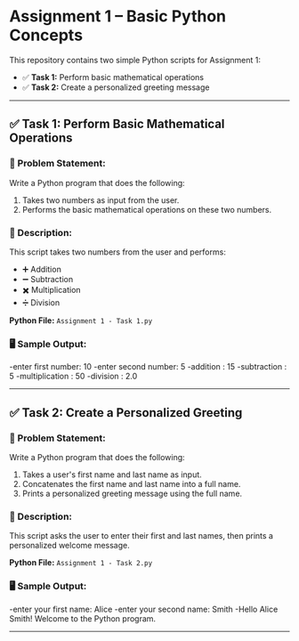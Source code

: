 # Assignment 1 – Basic Python Concepts

This repository contains two simple Python scripts for Assignment 1:

- ✅ **Task 1:** Perform basic mathematical operations
- ✅ **Task 2:** Create a personalized greeting message

---

## ✅ Task 1: Perform Basic Mathematical Operations

### 📌 Problem Statement:
Write a Python program that does the following:
1. Takes two numbers as input from the user.
2. Performs the basic mathematical operations on these two numbers.

### 📄 Description:
This script takes two numbers from the user and performs:

- ➕ Addition  
- ➖ Subtraction  
- ✖️ Multiplication  
- ➗ Division

**Python File:** `Assignment 1 - Task 1.py`

### 🖥️ Sample Output:
-enter first number: 10
-enter second number: 5
-addition : 15
-subtraction : 5
-multiplication : 50
-division : 2.0

---

## ✅ Task 2: Create a Personalized Greeting

### 📌 Problem Statement:
Write a Python program that does the following:
1. Takes a user's first name and last name as input.
2. Concatenates the first name and last name into a full name.
3. Prints a personalized greeting message using the full name.

### 📄 Description:
This script asks the user to enter their first and last names, then prints a personalized welcome message.

**Python File:** `Assignment 1 - Task 2.py`

### 🖥️ Sample Output:
-enter your first name: Alice
-enter your second name: Smith
-Hello Alice Smith! Welcome to the Python program.

---

